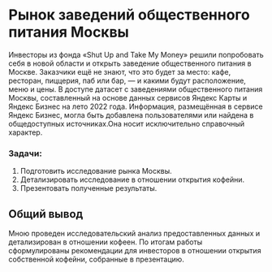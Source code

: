 # Рынок заведений общественного питания Москвы

Инвесторы из фонда «Shut Up and Take My Money» решили попробовать себя в новой области и открыть заведение общественного питания в Москве. Заказчики ещё не знают, что это будет за место: кафе, ресторан, пиццерия, паб или бар, — и какими будут расположение, меню и цены. В доступе датасет с заведениями общественного питания Москвы, составленный на основе данных сервисов Яндекс Карты и Яндекс Бизнес на лето 2022 года. Информация, размещённая в сервисе Яндекс Бизнес, могла быть добавлена пользователями или найдена в общедоступных источниках.Она носит исключительно справочный характер.

### Задачи:

1. Подготовить исследование рынка Москвы.
2. Детализировать исследование в отношении открытия кофейни.
3. Презентовать полученные результаты.

## Общий вывод

Мною проведен исследовательский анализ предоставленных данных и детализирован в отношении кофеен. По итогам работы сформулированы рекомендации для инвесторов в отношении открытия собственной кофейни, собранные в презентацию.

